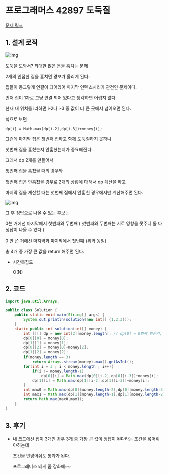 # 프로그래머스 42897 도둑질

[문제 링크](https://programmers.co.kr/learn/courses/30/lessons/42897)





## 1. 설계 로직

![img](https://blog.kakaocdn.net/dn/JCWCP/btreJR3etEA/ExnGBKGGGMkJxQQ6EMRgEK/img.png)



도둑을 도와서? 최대한 많은 돈을 훔치는 문제

 

2개의 인접한 집을 훔치면 경보가 울리게 된다.

 

집들이 동그랗게 연결이 되어있어 마지막 인덱스처리가 관건인 문제이다.

 

먼저 집이 1자로 그냥 연결 되어 있다고 생각하면 어렵지 않다.

현재 내 위치를 i라하면 i-2나 i-3 중 값이 더 큰 곳에서 넘어오면 된다.

식으로 보면

```
dp[i] = Math.max(dp[i-2],dp[i-3])+money[i];
```

 

그런데 마지막 집은 첫번째 집하고 함께 도둑질하지 못하니

첫번째 집을 훔쳤는지 안훔쳤는지가 중요해진다.

그래서 dp 2개를 만들어서

첫번째 집을 훔쳤을 때의 경우와

첫번째 집은 안훔쳤을 경우로 2개의 상황에 대해서 dp 계산을 하고

 

마지막 집을 계산할 때는 첫번째 집에서 안훔친 경우에서만 계산해주면 된다.



![img](https://blog.kakaocdn.net/dn/dkD2T5/btreKvrXCim/ZhV1mowzb1VRWTxgWRLBBk/img.png)



그 후 정답으로 나올 수 있는 후보는

0쓴 거에선 마지막에서 첫번째와 두번째 ( 첫번째와 두번째는 서로 영향을 못주니 둘 다 정답이 나올 수 있다.)

0 안 쓴 거에선 마지막과 마지막에서 첫번째 (위와 동일)

총 4개 중 가장 큰 값을 return 해주면 된다.

- 시간복잡도

  O(N) 

## 2. 코드

```java
import java.util.Arrays;

public class Solution {
    public static void main(String[] args) {
        System.out.println(solution(new int[] {1,2,3}));
    }
    static public int solution(int[] money) {
        int [][] dp = new int[2][money.length]; // dp[0] = 0번째 받은거, dp[1] = 0번째 안받은거
        dp[0][0] = money[0];
        dp[1][1] = money[1];
        dp[0][2] = money[0]+money[2];
        dp[1][2] = money[2];
        if(money.length == 3)
            return Arrays.stream(money).max().getAsInt();
        for(int i = 3 ; i < money.length ; i++){
            if(i != money.length-1)
                dp[0][i] = Math.max(dp[0][i-2],dp[0][i-3])+money[i];
            dp[1][i] = Math.max(dp[1][i-2],dp[1][i-3])+money[i];
        }
        int max0 = Math.max(dp[0][money.length-2],dp[0][money.length-3]);
        int max1 = Math.max(dp[1][money.length-1],dp[1][money.length-2]);
        return Math.max(max0,max1);
    }
}
```



## 3. 후기

- 내 코드에선 집이 3개인 경우 3개 중 가장 큰 값이 정답이 된다라는 조건을 넣어줘야하는데

  조건을 안넣어줘도 통과가 된다.
  
  프로그래머스 테케 좀 강화해~~
